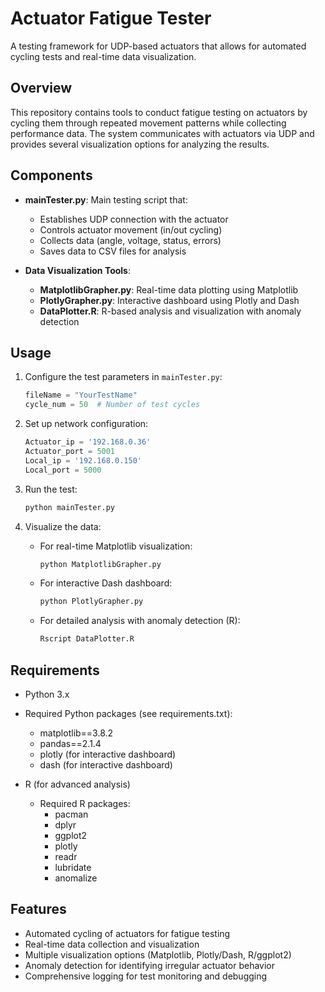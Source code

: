 # Actuator Fatigue Tester

A testing framework for UDP-based actuators that allows for automated cycling tests and real-time data visualization.

## Overview

This repository contains tools to conduct fatigue testing on actuators by cycling them through repeated movement patterns while collecting performance data. The system communicates with actuators via UDP and provides several visualization options for analyzing the results.

## Components

- **mainTester.py**: Main testing script that:
  - Establishes UDP connection with the actuator
  - Controls actuator movement (in/out cycling)
  - Collects data (angle, voltage, status, errors)
  - Saves data to CSV files for analysis

- **Data Visualization Tools**:
  - **MatplotlibGrapher.py**: Real-time data plotting using Matplotlib
  - **PlotlyGrapher.py**: Interactive dashboard using Plotly and Dash
  - **DataPlotter.R**: R-based analysis and visualization with anomaly detection

## Usage

1. Configure the test parameters in `mainTester.py`:
   ```python
   fileName = "YourTestName"
   cycle_num = 50  # Number of test cycles
   ```

2. Set up network configuration:
   ```python
   Actuator_ip = '192.168.0.36'
   Actuator_port = 5001
   Local_ip = '192.168.0.150'
   Local_port = 5000
   ```

3. Run the test:
   ```bash
   python mainTester.py
   ```

4. Visualize the data:
   - For real-time Matplotlib visualization:
     ```bash
     python MatplotlibGrapher.py
     ```
   - For interactive Dash dashboard:
     ```bash
     python PlotlyGrapher.py
     ```
   - For detailed analysis with anomaly detection (R):
     ```bash
     Rscript DataPlotter.R
     ```

## Requirements

- Python 3.x
- Required Python packages (see requirements.txt):
  - matplotlib==3.8.2
  - pandas==2.1.4
  - plotly (for interactive dashboard)
  - dash (for interactive dashboard)

- R (for advanced analysis)
  - Required R packages:
    - pacman
    - dplyr
    - ggplot2
    - plotly
    - readr
    - lubridate
    - anomalize

## Features

- Automated cycling of actuators for fatigue testing
- Real-time data collection and visualization
- Multiple visualization options (Matplotlib, Plotly/Dash, R/ggplot2)
- Anomaly detection for identifying irregular actuator behavior
- Comprehensive logging for test monitoring and debugging
